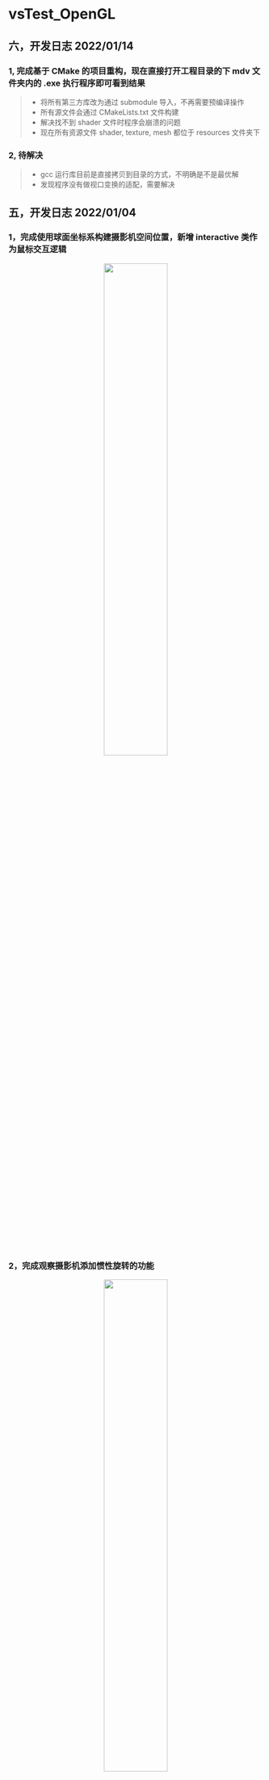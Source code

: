 # vsTest_OpenGL

## 六，开发日志 2022/01/14
### 1, 完成基于 CMake 的项目重构，现在直接打开工程目录的下 mdv 文件夹内的 .exe 执行程序即可看到结果
>* 将所有第三方库改为通过 submodule 导入，不再需要预编译操作
>* 所有源文件会通过 CMakeLists.txt 文件构建
>* 解决找不到 shader 文件时程序会崩溃的问题
>* 现在所有资源文件 shader, texture, mesh 都位于 resources 文件夹下

### 2, 待解决
>* gcc 运行库目前是直接拷贝到目录的方式，不明确是不是最优解
>* 发现程序没有做视口变换的适配，需要解决

## 五，开发日志 2022/01/04
### 1，完成使用球面坐标系构建摄影机空间位置，新增 interactive 类作为鼠标交互逻辑
<div align = center>
<img src="./Pics/pic10.png" width = 50%>
</div>

### 2，完成观察摄影机添加惯性旋转的功能
<div align = center>
<img src="./Pics/pic09.gif" width = 50%>
</div>

---


## 四，开发日志 2021/12/15
### 1，环境配置说明，如果是切到最新提交记录，请按照如下步骤配置环境
>* 在 [https://sourceforge.net/projects/mingw-w64/files/] 下载自己系统对应的版本(往列表下面看)，我是 [win10_X64] 下载的是 *x86_64_win32-seh* (47.8 MB)，下载后解压
>* 在 windows 系统环境变量中，添加 Path 项，指定到 mingw-w64 的 .../bin 位置 ，/bin 目录中还有一个 *mingw32-make.exe* 文件，复制它，重命名为 *make.exe*，后面会用到 MakeFile 中
>* 生成 glad 静态库文件，在这个链接 [https://glad.dav1d.de/] 下生成 *glad.zip* 文件，Language(c/c++)，Specification(OpenGL)，API(最高版本)，Profile(Core) 需要设置，勾选 *Generate a loader* 生成，生成后下载 glad.zip 文件解压
>* **gcc ./src/glad.c -c -I ./include/** //在终端执行这个命令，会在当前目录下生成 *glad.o* 文件
>* **ar -rc libglad.a glad.o** //在终端执行这个命令，会在当前目录下生成 *libglad.a* 文件，将这个文件也放入工程目录的 \lib 文件夹下
>* 将 glad 解压包中的 \include 文件夹下的内容，也全都放到工程目录的 \include 文件夹下
>* 打开 vs code 的 Terminal， 输入 make run 测试程序
### 2，开发状态
>* 重构 geometry 与 cam 的构造函数，二者均继承 object 类
>* object 类提供默认的 transform 成员

---

## 三，开发日志 2021/12/10
### 1，已完成
>* camera 类，摄影机参数，摄影机矩阵等
>* transform 类，Debug，空间变换等
>* texture 类，纹理文件的读取，纹理模式，mipmap 等
>* geometry 当前坐标均为模型空间下
>* vertex shader 需要包含 mvp 矩阵才能正常渲染
### 2，下版本目标
>* 窗体交互
>* 模型加载

---

## 二，开发日志 2021/11/26
### 1，完成代码重构，主要代码文件说明
>* 源文件都在 ./src 目录下，头文件都在 ./include/users 目录下，shader 文件都在 ./src/shaders 目录下
>* geometry 类，几何体计算，预设几何体数据
>* mrp 类，渲染管线类，包括绘制，剔除，清除，设置渲染数据
>* shader 类，读取 shader 文件，编译，链接，调用 
>* main.cpp，主程序入口
>* make run，终端运行命令
### 2，当前开发状态
>* 完成默认 VBO 渲染
>* 完成 shader 类
>* 完成 mrp 类
>* 完成 geometry 类
### 3，待开发
>* 摄影机参数
>* 几何体模型加载
>* 第一版光照模型
>* 窗体交互逻辑

---

## 一，配置开发环境
1，配置 vscode 的 c++ 开发环境，首先需要配置 gcc 和 g++ 的编译器，可以在 [https://sourceforge.net/projects/mingw-w64/files/] 下载自己系统对应的版本(往列表下面看)，我是 [win10_X64] 下载的是 *x86_64_win32-seh* (47.8 MB)。
<div align = center>
<img src="./Pics/pic01.png" width = 50%>
</div>

___


2，下载完成后解到固定目录，注意文件夹中有一个 /bin 目录，将这个 /bin 目录的完整路径添加到系统变量的 Path 中，打开 [git bash] 或者 [window powershell]，输入 **gcc --version**，**g++ --version** 和 **gdb --version** 命令，如果配置成功会显示编译器信息，注意 /bin 目录中还有一个 *mingw32-make.exe* 文件，复制它，重命名为 *make.exe*，后面会用到
<div align = center>
<img src="./Pics/pic02.png" width = 50%>
</div>

___

3，为 vscode 安装必要插件 [C/C++ By Microsoft]， [C/C++ Project Generator By danielpinto8zz6]，[Code Runner By Jun Han]，到这一步可以实验一段 c++ 代码看看是否能运行。使用 Ctrl + Shift + P 呼出 vscode 命令行，选择 Create Project ，选择自己的工程目录文件夹，插件会自动创建所需的 \lib, \include, 等文件夹，可以使用 make run 运行程序，如果运行失败，要检查 /.vscode 文件夹中 *c_cpp_properties.json* 的配置，如果运行成功则可以进行下一步
<div align = center>
<img src="./Pics/pic03.png" width = 50%>
</div>

<div align = center>
<img src="./Pics/pic04.png" width = 30%>
</div>

___

4，下载 glfw 框架，[https://www.glfw.org/download.html]，要下载与自己的 minGW 对应的版本，我这里是 *64-bit Windows binaries* 的预编译文件

___

5，配置库文件
>* glfw 解压包中的 \include\GLFW 文件夹，放入工程目录中的 \include 文件夹下
>* glfw 解压包中的 \lib-mingw-w64 文件夹下的 *libglfw3.a* 和 *libglfw3dll.a* 两个文件，放入工程目录的 \lib 文件夹下，*glfw3.dll* 文件放到工程目录的 \output 文件夹下
>* 生成 glad 静态库文件，在这个链接 [https://glad.dav1d.de/] 下生成 *glad.zip* 文件，Language(c/c++)，Specification(OpenGL)，API(最高版本)，Profile(Core) 需要设置，勾选 *Generate a loader* 生成，生成后下载 glad.zip 文件解压
>* **gcc ./src/glad.c -c -I ./include/** //在终端执行这个命令，会在当前目录下生成 *glad.o* 文件
>* **ar -rc libglad.a glad.o** //在终端执行这个命令，会在当前目录下生成 *libglad.a* 文件，将这个文件也放入工程目录的 \lib 文件夹下
>* 将 glad 解压包中的 \include 文件夹下的内容，也全都放到工程目录的 \include 文件夹下

___

6，测试库文件，可以在测试的 cpp 代码中包含 **#include <glad/glad.h>** 和 **#include<GLFW/glfw3.h>** ，如果不报错，则是包含成功，这时 **make run** 命令也应该是正常的，否则要检查 *c_cpp_properties.json* 文件


<div align = center>
<img src="./Pics/pic05.png" width = 50%>
</div>

___

7，配置 Makefile 命令，打开 Makefile 文件
>* 在 # define lib directory 注释下添加变量，**LIBRARIES := -lglad -lglfw3dll**
>* 在 75 行  \$(OBJECTS) \$(LFLAGS) \$(LIBS) 代码后面再加入 \$(LIBRARIES)，之后再运行 make run，正常

<div align = center>
<img src="./Pics/pic07.png" width = 50%>
</div>

___

8，最终测试代码，**make run** 运行，显示一个小窗口

<div align = center>
<img src="./Pics/pic08.png" width = 50%>
</div>

___

### 测试代码
~~~
#include <glad/glad.h>
#include <GLFW/glfw3.h>

#include <iostream>

void framebuffer_size_callback(GLFWwindow* window, int width, int height);
void processInput(GLFWwindow* window);

const unsigned int SCR_WIDTH = 300;
const unsigned int SCR_HEIGHT = 200;

int main()
{
	glfwInit();
	glfwWindowHint(GLFW_CONTEXT_VERSION_MAJOR, 3);
	glfwWindowHint(GLFW_CONTEXT_VERSION_MINOR, 3);
	glfwWindowHint(GLFW_OPENGL_PROFILE, GLFW_OPENGL_CORE_PROFILE);

	GLFWwindow* window = glfwCreateWindow(SCR_WIDTH, SCR_HEIGHT, "OpenGL and Miles", NULL, NULL);
	if (window == NULL)
	{
		std::cout << "Failed to create GLFW window" << std::endl;
		glfwTerminate();
		return -1;
	}
	glfwMakeContextCurrent(window);
	glfwSetFramebufferSizeCallback(window, framebuffer_size_callback);

	if (!gladLoadGLLoader((GLADloadproc)glfwGetProcAddress))
	{
		std::cout << "Failed to initialize GLAD" << std::endl;
		return -1;
	}

	while (!glfwWindowShouldClose(window))
	{
		glClearColor(0.3, 0.5, 0.8, 1);
		glClear(GL_COLOR_BUFFER_BIT);
		processInput(window);
		glfwSwapBuffers(window);
		glfwPollEvents();
	}

	glfwTerminate();
	return 0;
}

void processInput(GLFWwindow* window)
{
	if (glfwGetKey(window, GLFW_KEY_ESCAPE) == GLFW_PRESS)
		glfwSetWindowShouldClose(window, true);
}

void framebuffer_size_callback(GLFWwindow* window, int width, int height)
{
	glViewport(0, 0, width, height);
}
~~~

___
